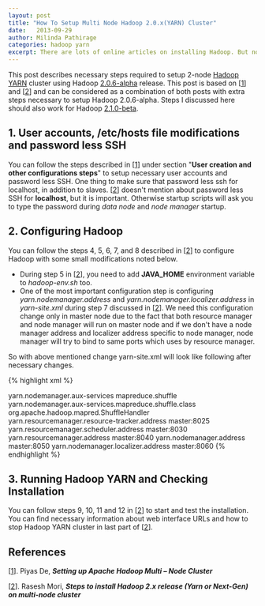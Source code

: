 ```yaml
---
layout: post
title: "How To Setup Multi Node Hadoop 2.0.x(YARN) Cluster"
date:   2013-09-29
author: Milinda Pathirage
categories: hadoop yarn
excerpt: There are lots of online articles on installing Hadoop. But not many on Hadoop YARN. But the articles I found didn't work for Hadoop 2.0.6. I had to read the Hadoop code and figure out the issues. This post describes proper and easy way to install Hadoop 2.0.6-alpha(YARN) on a 2-node cluster.
---
```


This post describes necessary steps required to setup 2-node [Hadoop YARN](http://hadoop.apache.org/docs/current/hadoop-yarn/hadoop-yarn-site/YARN.html) cluster using Hadoop [2.0.6-alpha](http://hadoop.apache.org/docs/r2.0.6-alpha/) release. This post is based on \[[1](#references)\] and \[[2](#references)\] and can be considered as a combination of both posts with extra steps necessary to setup Hadoop 2.0.6-alpha. Steps I discussed here should also work for Hadoop [2.1.0-beta](http://hadoop.apache.org/docs/r2.1.0-beta/). 

## 1. User accounts, /etc/hosts file modifications and password less SSH

You can follow the steps described in \[[1](#references)\] under section "**User creation and other configurations steps**" to setup necessary user accounts and password less SSH. One thing to make sure that password less ssh for localhost, in addition to slaves. \[[2](#references)\] doesn't mention about password less SSH for **localhost**, but it is important. Otherwise startup scripts will ask you to type the password during *data node* and *node manager* startup.

## 2. Configuring Hadoop

You can follow the steps 4, 5, 6, 7, and 8 described in \[[2](#references)\] to configure Hadoop with some small modifications noted below.

* During step 5 in \[[2](#references)\], you need to add **JAVA_HOME** environment variable to *hadoop-env.sh* too.
* One of the most important configuration step is configuring *yarn.nodemanager.address* and *yarn.nodemanager.localizer.address* in *yarn-site.xml* during step 7 discussed in \[[2](#references)\]. We need this configuration change only in master node due to the fact that both resource manager and node manager will run on master node and if we don't have a node manager address and localizer address specific to node manager, node manager will try to bind to same ports which uses by resource manager. 

So with above mentioned change yarn-site.xml will look like following after necessary changes.

{% highlight xml %}
<?xml version="1.0"?>
<configuration>
  <property>
    <name>yarn.nodemanager.aux-services</name>
    <value>mapreduce.shuffle</value>
  </property>
  <property>
    <name>yarn.nodemanager.aux-services.mapreduce.shuffle.class</name>
    <value>org.apache.hadoop.mapred.ShuffleHandler</value>
  </property>
  <property>
    <name>yarn.resourcemanager.resource-tracker.address</name>
    <value>master:8025</value>
  </property>
  <property>
    <name>yarn.resourcemanager.scheduler.address</name>
    <value>master:8030</value>
  </property>
  <property>
    <name>yarn.resourcemanager.address</name>
    <value>master:8040</value>
  </property>
  <property>
    <name>yarn.nodemanager.address</name>
    <value>master:8050</value>
  </property>
    <property>
    <name>yarn.nodemanager.localizer.address</name>
    <value>master:8060</value>
  </property>
</configuration>
{% endhighlight %}

## 3. Running Hadoop YARN and Checking Installation

You can follow steps 9, 10, 11 and 12 in \[[2](#references)\] to start and test the installation. You can find necessary information about web interface URLs and how to stop Hadoop YARN cluster in last part of \[[2](#references)\].


<div class="references" id="references"> 
     <h2>References</h2>
<p>[<a href="http://www.javacodegeeks.com/2013/06/setting-up-apache-hadoop-multi-node-cluster.html" target="_blank">1</a>]. Piyas De, <strong><em>Setting up Apache Hadoop Multi – Node Cluster</em></strong></p>
<p>[<a href="http://raseshmori.wordpress.com/2012/10/14/install-hadoop-nextgen-yarn-multi-node-cluster/" target="_blank">2</a>]. Rasesh Mori,  <strong><em>Steps to install Hadoop 2.x release (Yarn or Next-Gen) on multi-node cluster</em> </strong></p>
</div>


